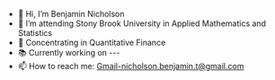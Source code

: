 - 👋 Hi, I’m Benjamin Nicholson
- 👀 I’m attending Stony Brook University in Applied Mathematics and Statistics
- 🌱 Concentrating in Quantitative Finance 
- 📚 Currently working on ---
- 📫 How to reach me: Gmail-nicholson.benjamin.t@gmail.com

<!---
bennicholson2/bennicholson2 is a ✨ special ✨ repository because its `README.md` (this file) appears on your GitHub profile.
You can click the Preview link to take a look at your changes.
--->
